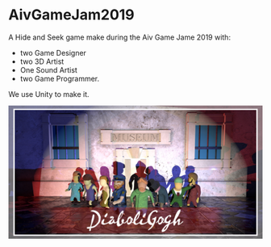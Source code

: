 # AivGameJam2019
A Hide and Seek game make during the Aiv Game Jame 2019 with:
- two Game Designer
- two 3D Artist
- One Sound Artist
- two Game Programmer.

We use Unity to make it.

![Title](https://github.com/Sambastard71/AivGameJam2019/blob/master/Assets/Textures/copertina.png)
